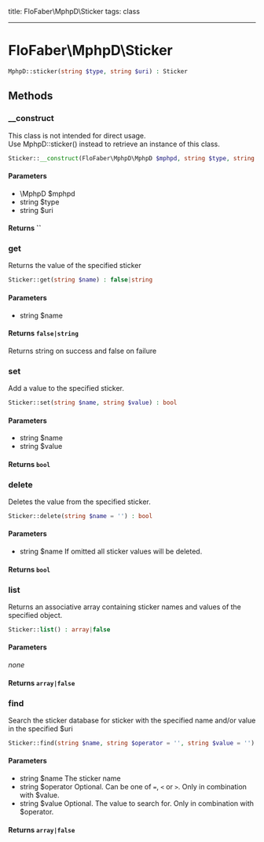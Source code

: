 title: FloFaber\MphpD\Sticker
tags: class

---

<h1 class="method-name">FloFaber\MphpD\Sticker</h1>
<p></p>

```php
MphpD::sticker(string $type, string $uri) : Sticker
```

## Methods

<div class="method">
<h3 class="method-name">__construct</h3>
<p>This class is not intended for direct usage.<br>Use MphpD::sticker() instead to retrieve an instance of this class.</p>

```php
Sticker::__construct(FloFaber\MphpD\MphpD $mphpd, string $type, string $uri)
```

#### Parameters

*  \MphpD $mphpd
*  string $type
*  string $uri


#### Returns ``



</div><div class="method">
<h3 class="method-name">get</h3>
<p>Returns the value of the specified sticker<br></p>

```php
Sticker::get(string $name) : false|string
```

#### Parameters

*  string $name


#### Returns `false|string`

Returns string on success and false on failure


</div><div class="method">
<h3 class="method-name">set</h3>
<p>Add a value to the specified sticker.<br></p>

```php
Sticker::set(string $name, string $value) : bool
```

#### Parameters

*  string $name
*  string $value


#### Returns `bool`




</div><div class="method">
<h3 class="method-name">delete</h3>
<p>Deletes the value from the specified sticker.<br></p>

```php
Sticker::delete(string $name = '') : bool
```

#### Parameters

*  string $name If omitted all sticker values will be deleted.


#### Returns `bool`




</div><div class="method">
<h3 class="method-name">list</h3>
<p>Returns an associative array containing sticker names and values of the specified object.<br></p>

```php
Sticker::list() : array|false
```

#### Parameters

*none*


#### Returns `array|false`




</div><div class="method">
<h3 class="method-name">find</h3>
<p>Search the sticker database for sticker with the specified name and/or value in the specified $uri<br></p>

```php
Sticker::find(string $name, string $operator = '', string $value = '') : array|false
```

#### Parameters

*  string $name The sticker name
*  string $operator Optional. Can be one of `=`, `<` or `>`. Only in combination with $value.
*  string $value Optional. The value to search for. Only in combination with $operator.


#### Returns `array|false`




</div>